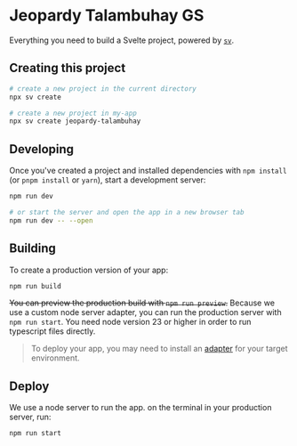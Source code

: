 # Jeopardy Talambuhay GS

Everything you need to build a Svelte project, powered by [`sv`](https://github.com/sveltejs/cli).

## Creating this project 
```bash
# create a new project in the current directory
npx sv create

# create a new project in my-app
npx sv create jeopardy-talambuhay
```

## Developing

Once you've created a project and installed dependencies with `npm install` (or `pnpm install` or `yarn`), start a development server:

```bash
npm run dev

# or start the server and open the app in a new browser tab
npm run dev -- --open
```

## Building

To create a production version of your app:

```bash
npm run build
```

~~You can preview the production build with `npm run preview`.~~
Because we use a custom node server adapter, you can run the production server with `npm run start`.
You need node version 23 or higher in order to run typescript files directly. 

> To deploy your app, you may need to install an [adapter](https://svelte.dev/docs/kit/adapters) for your target environment.

## Deploy 

We use a node server to run the app. on the terminal in your production server, run:

```bash
npm run start
``` 
